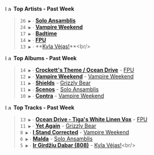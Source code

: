 <!--START_LASTFM_ARTISTS:{"period": "7day", "rows": 5}-->
<a href="https://last.fm" target="_blank"><img src="https://user-images.githubusercontent.com/17434202/215290617-e793598d-d7c9-428f-9975-156db1ba89cc.svg" alt="Last.fm Logo" width="18" height="13"/></a> **Top Artists - Past Week**

> `26 ▶️` ∙ **[Solo Ansamblis](https://www.last.fm/music/Solo+Ansamblis)**<br/>
> `24 ▶️` ∙ **[Vampire Weekend](https://www.last.fm/music/Vampire+Weekend)**<br/>
> `17 ▶️` ∙ **[Badtime](https://www.last.fm/music/Badtime)**<br/>
> `14 ▶️` ∙ **[FPU](https://www.last.fm/music/FPU)**<br/>
> `13 ▶️` ∙ **[Kyla Vėjas!](https://www.last.fm/music/Kyla+V%C4%97jas!)**<br/>
<!--END_LASTFM_ARTISTS-->

<!--START_LASTFM_ALBUMS:{"period": "7day", "rows": 5}-->
<a href="https://last.fm" target="_blank"><img src="https://user-images.githubusercontent.com/17434202/215290617-e793598d-d7c9-428f-9975-156db1ba89cc.svg" alt="Last.fm Logo" width="18" height="13"/></a> **Top Albums - Past Week**

> `14 ▶️` ∙ **[Crockett's Theme / Ocean Drive](https://www.last.fm/music/FPU/Crockett%27s+Theme+%2F+Ocean+Drive)** - [FPU](https://www.last.fm/music/FPU)<br/>
> `12 ▶️` ∙ **[Vampire Weekend](https://www.last.fm/music/Vampire+Weekend/Vampire+Weekend)** - [Vampire Weekend](https://www.last.fm/music/Vampire+Weekend)<br/>
> `11 ▶️` ∙ **[Shields](https://www.last.fm/music/Grizzly+Bear/Shields)** - [Grizzly Bear](https://www.last.fm/music/Grizzly+Bear)<br/>
> `11 ▶️` ∙ **[Scenos](https://www.last.fm/music/Solo+Ansamblis/Scenos)** - [Solo Ansamblis](https://www.last.fm/music/Solo+Ansamblis)<br/>
> `10 ▶️` ∙ **[Contra](https://www.last.fm/music/Vampire+Weekend/Contra)** - [Vampire Weekend](https://www.last.fm/music/Vampire+Weekend)<br/>
<!--END_LASTFM_ALBUMS-->

<!--START_LASTFM_TRACKS:{"period": "7day", "rows": 5}-->
<a href="https://last.fm" target="_blank"><img src="https://user-images.githubusercontent.com/17434202/215290617-e793598d-d7c9-428f-9975-156db1ba89cc.svg" alt="Last.fm Logo" width="18" height="13"/></a> **Top Tracks - Past Week**

> `13 ▶️` ∙ **[Ocean Drive - Tiga's White Linen Vox](https://www.last.fm/music/FPU/_/Ocean+Drive+-+Tiga%27s+White+Linen+Vox)** - [FPU](https://www.last.fm/music/FPU)<br/>
> `11 ▶️` ∙ **[Yet Again](https://www.last.fm/music/Grizzly+Bear/_/Yet+Again)** - [Grizzly Bear](https://www.last.fm/music/Grizzly+Bear)<br/>
> `8 ▶️` ∙ **[I Stand Corrected](https://www.last.fm/music/Vampire+Weekend/_/I+Stand+Corrected)** - [Vampire Weekend](https://www.last.fm/music/Vampire+Weekend)<br/>
> `6 ▶️` ∙ **[Malda](https://www.last.fm/music/Solo+Ansamblis/_/Malda)** - [Solo Ansamblis](https://www.last.fm/music/Solo+Ansamblis)<br/>
> `5 ▶️` ∙ **[Ir Girdžiu Dabar (808)](https://www.last.fm/music/Kyla+V%C4%97jas!/_/Ir+Gird%C5%BEiu+Dabar+(808))** - [Kyla Vėjas!](https://www.last.fm/music/Kyla+V%C4%97jas!)<br/>
<!--END_LASTFM_TRACKS-->